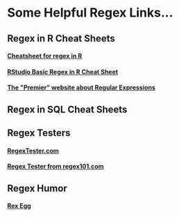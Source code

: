 # Some Helpful Regex Links...

## Regex in R Cheat Sheets

#### [Cheatsheet for regex in R](https://hypebright.nl/index.php/en/2020/05/25/ultimate-cheatsheet-for-regex-in-r-2/)

#### [RStudio Basic Regex in R Cheat Sheet](https://github.com/rstudio/cheatsheets/blob/main/regex.pdf)

#### [The "Premier" website about Regular Expressions](https://www.regular-expressions.info/)

## Regex in SQL Cheat Sheets

#### []()

## Regex Testers

#### [RegexTester.com](https://www.regextester.com/93568)

#### [Regex Tester from regex101.com](https://regex101.com/)

## Regex Humor

#### [Rex Egg](http://www.rexegg.com/regex-humor.html)